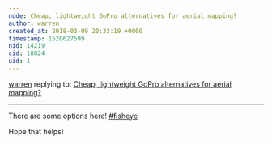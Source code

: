 ```yaml
---
node: Cheap, lightweight GoPro alternatives for aerial mapping?
author: warren
created_at: 2018-03-09 20:33:19 +0000
timestamp: 1520627599
nid: 14219
cid: 18824
uid: 1
---
```




[warren](../profile/warren) replying to: [Cheap, lightweight GoPro alternatives for aerial mapping?](../notes/warren/05-20-2017/cheap-lightweight-gopro-alternatives-for-aerial-mapping)

----
There are some options here! [#fisheye](/tag/fisheye)

Hope that helps!